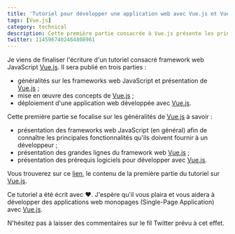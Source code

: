 ```yaml
---
title: 'Tutoriel pour développer une application web avec Vue.js et Vue CLI : généralités (partie 1)'
tags: [Vue.js]
category: technical
description: Cette première partie consacrée à Vue.js présente les principaux concepts qu'un framework web JavaScript nouvelle génération doit proposer et comment ils ont été intégrés dans Vue.js.
twitter: 1145967402464808961
---
```


Je viens de finaliser l'écriture d'un tutoriel consacré framework web JavaScript [Vue.js](https://vuejs.org/). Il sera publié en trois parties :

* généralités sur les frameworks web JavaScript et présentation de [Vue.js](https://vuejs.org/) ;
* mise en œuvre des concepts de [Vue.js](https://vuejs.org/) ;
* déploiement d'une application web développée avec [Vue.js](https://vuejs.org/).

Cette première partie se focalise sur les généralités de [Vue.js](https://vuejs.org/) à savoir :

* présentation des frameworks web JavaScript (en général) afin de connaître les principales fonctionnalités qu'ils doivent fournir à un développeur ;
* présentation des grandes lignes du framework web [Vue.js](https://vuejs.org/) ;
* présentation des prérequis logiciels pour développer avec [Vue.js](https://vuejs.org/).

Vous trouverez sur ce [lien](/web/vuejs-generalites-part1), le contenu de la première partie du tutoriel sur [Vue.js](https://vuejs.org/).

Ce tutoriel a été écrit avec ❤️. J'espère qu'il vous plaira et vous aidera à développer des applications web monopages (Single-Page Application) avec [Vue.js](https://vuejs.org/).

N'hésitez pas à laisser des commentaires sur le fil Twitter prévu à cet effet.
